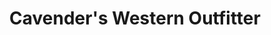 ---
title: "Cavender's Western Outfitter"
url: /little-rock/cavenders-western-outfitter/
shop: Kleidung
---